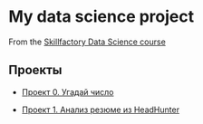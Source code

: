 # My data science project 
From the [Skillfactory Data Science course](https://skillfactory.ru/courses/data-science)


## Проекты

* [Проект 0. Угадай число](https://github.com/Niclausiv/sf_data_science/tree/main/project_0)

* [Проект 1. Анализ резюме из HeadHunter](https://github.com/Niclausiv/sf_data_science/tree/main/project_1)